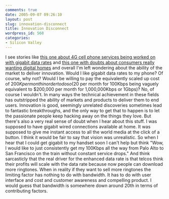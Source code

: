```yaml
---
comments: true
date: 2005-09-07 09:26:10
layout: post
slug: innovation-disconnect
title: Innovation Disconnect
wordpress_id: 568
categories:
- Silicon Valley
---
```


I see stories like [this one about 4G cell phone services being worked on with gigabit data rates](http://hardware.slashdot.org/article.pl?sid=05/09/03/2011200&from=rss) and [this one with doubts about consumers really wanting digital homes](http://slashdot.org/article.pl?sid=05/09/04/1410253&from=rss) and overall I'm left wondering about the ability of the market to deliver innovation. Would I like gigabit data rates to my phone? Of course, why not? Would I be willing to pay the equivalently scaled up cost of $200K per month in order to do so ($20 per month for 100Kbps being vaguely equivalent to $200,000 per month for 1,000,000Kbps or 1Gbps)? No, of course I wouldn't. In many ways the technical achievement in these fields has outstripped the ability of markets and products to deliver them to end users. Innovation is good, seemingly unrelated discoveries sometimes lead to fantastic breakthroughs, and the only way to get that to happen is to let the passionate people keep hacking away on the things they love. But there's also a very real sense of doubt when I hear about this stuff. I was supposed to have gigabit wired connections available at home. It was supposed to give me instant access to all the world media at the click of a button. I think it would be fair to say that vision was unrealistic. So when I hear that I could get gigabit to my handset soon I can't help but think "Wow, I would like to just consistently get my 100Kbps all the way from Palo Alto to San Francisco on the train without constant service drops." And think sarcasticly that the real driver for the enhanced data rate is that telcos think their profits will scale with the data rate because now people can download more ringtones. When in reality if they want to sell more ringtones the limiting factor has nothing to do with bandwidth. It has to do with user interface and cost and customer awareness and compelling product. I would guess that bandwidth is somewhere down around 20th in terms of contributing factors.
